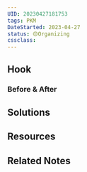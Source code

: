 ```yaml
---
UID: 20230427181753
tags: PKM
DateStarted: 2023-04-27
status: 🟡Organizing
cssclass:
---
```


## Hook

### Before & After

## Solutions

## Resources

## Related Notes
